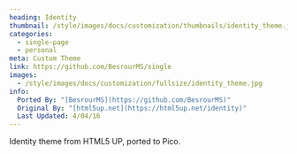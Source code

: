 ```yaml
---
heading: Identity
thumbnail: /style/images/docs/customization/thumbnails/identity_theme.jpg
categories:
  - single-page
  - personal
meta: Custom Theme
link: https://github.com/BesrourMS/single
images:
  - /style/images/docs/customization/fullsize/identity_theme.jpg
info:
  Ported By: "[BesrourMS](https://github.com/BesrourMS)"
  Original By: "[html5up.net](https://html5up.net/identity)"
  Last Updated: 4/04/16
---
```

Identity theme from HTML5 UP, ported to Pico.
